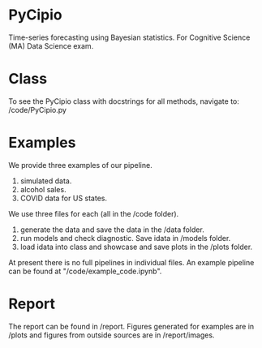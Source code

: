 # PyCipio
Time-series forecasting using Bayesian statistics.
For Cognitive Science (MA) Data Science exam.

# Class
To see the PyCipio class with docstrings for all methods,
navigate to: /code/PyCipio.py

# Examples
We provide three examples of our pipeline.
1. simulated data.
2. alcohol sales.
3. COVID data for US states.

We use three files for each (all in the /code folder).
1. generate the data and save the data in the /data folder.
2. run models and check diagnostic. Save idata in /models folder.
3. load idata into class and showcase and save plots in the /plots folder.

At present there is no full pipelines in individual files.
An example pipeline can be found at "/code/example\_code.ipynb".

# Report
The report can be found in /report.
Figures generated for examples are in /plots and
figures from outside sources are in /report/images.

